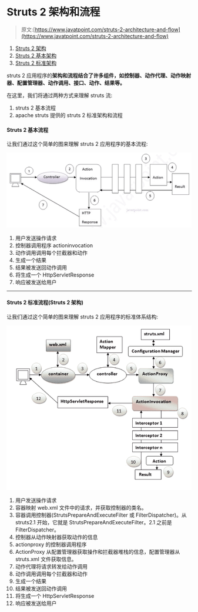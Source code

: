 # Struts 2 架构和流程

> 原文:[https://www.javatpoint.com/struts-2-architecture-and-flow](https://www.javatpoint.com/struts-2-architecture-and-flow)

1.  [Struts 2 架构](#)
2.  [Struts 2 基本架构](#)
3.  [Struts 2 标准架构](#)

struts 2 应用程序的**架构和流程结合了许多组件，如控制器、动作代理、动作映射器、配置管理器、动作调用、接口、动作、结果等。**

在这里，我们将通过两种方式来理解 struts 流:

1.  struts 2 基本流程
2.  apache struts 提供的 struts 2 标准架构和流程

#### Struts 2 基本流程

让我们通过这个简单的图来理解 struts 2 应用程序的基本流程:

![struts 2 basic flow](img/36ac4c7313f4a4800f00f72139ca84cb.png)

1.  用户发送操作请求
2.  控制器调用程序 actioninvocation
3.  动作调用调用每个拦截器和动作
4.  生成一个结果
5.  结果被发送回动作调用
6.  将生成一个 HttpServletResponse
7.  响应被发送给用户

* * *

#### Struts 2 标准流程(Struts 2 架构)

让我们通过这个简单的图来理解 struts 2 应用程序的标准体系结构:

![struts 2 architecture](img/06135ea7c8f262c4010c976c57bc146d.png)

1.  用户发送操作请求
2.  容器映射 web.xml 文件中的请求，并获取控制器的类名。
3.  容器调用控制器(StrutsPrepareAndExecuteFilter 或 FilterDispatcher)。从 struts2.1 开始，它就是 StrutsPrepareAndExecuteFilter。2.1 之前是 FilterDispatcher。
4.  控制器从动作映射器获取动作的信息
5.  actionproxy 的控制器调用程序
6.  ActionProxy 从配置管理器获取操作和拦截器堆栈的信息，配置管理器从 struts.xml 文件获取信息。
7.  动作代理将请求转发给动作调用
8.  动作调用调用每个拦截器和动作
9.  生成一个结果
10.  结果被发送回动作调用
11.  将生成一个 HttpServletResponse
12.  响应被发送给用户